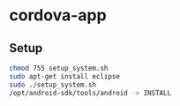 # cordova-app

## Setup

```bash
chmod 755 setup_system.sh
sudo apt-get install eclipse
sudo ./setup_system.sh
/opt/android-sdk/tools/android -> INSTALL 
```
